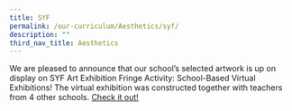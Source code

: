 ```yaml
---
title: SYF
permalink: /our-curriculum/Aesthetics/syf/
description: ""
third_nav_title: Aesthetics
---
```

We are pleased to announce that our school’s selected artwork is up on display on SYF Art Exhibition Fringe Activity: School-Based Virtual Exhibitions! The virtual exhibition was constructed together with teachers from 4 other schools. [Check it out!](https://www.syf.gov.sg/art-exhibition/fringe-activity-school-based-virtual-exhibitions)